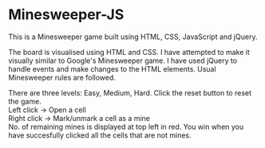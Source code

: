 # Minesweeper-JS

This is a Minesweeper game built using HTML, CSS, JavaScript and jQuery.   

The board is visualised using HTML and CSS. I have attempted to make it visually similar to Google's Minesweeper game.  I have used jQuery to handle events and make changes to the HTML elements. Usual Minesweeper rules are followed.  

There are three levels: Easy, Medium, Hard. Click the reset button to reset the game.    
Left click → Open a cell  
Right click → Mark/unmark a cell as a mine  
No. of remaining mines is displayed at top left in red. You win when you have succesfully clicked all the cells that are not mines.


